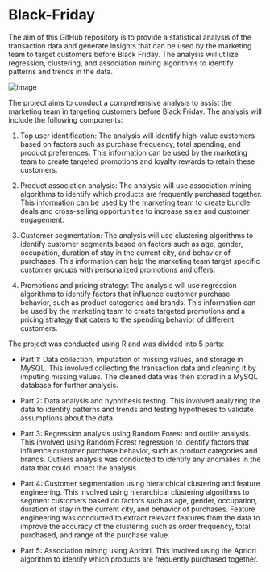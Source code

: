# Black-Friday
The aim of this GitHub repository is to provide a statistical analysis of the transaction data and generate insights that can be used by the marketing team to target customers before Black Friday. The analysis will utilize regression, clustering, and association mining algorithms to identify patterns and trends in the data.

![image](https://github.com/Ziadashraf301/Black-Friday/assets/111798631/d7ed21a3-3456-40cd-8c17-6ceed2990fa0)

The project aims to conduct a comprehensive analysis to assist the marketing team in targeting customers before Black Friday. The analysis will include the following components:

1. Top user identification: The analysis will identify high-value customers based on factors such as purchase frequency, total spending, and product preferences. This information can be used by the marketing team to create targeted promotions and loyalty rewards to retain these customers.

2. Product association analysis: The analysis will use association mining algorithms to identify which products are frequently purchased together. This information can be used by the marketing team to create bundle deals and cross-selling opportunities to increase sales and customer engagement.

3. Customer segmentation: The analysis will use clustering algorithms to identify customer segments based on factors such as age, gender, occupation, duration of stay in the current city, and behavior of purchases. This information can help the marketing team target specific customer groups with personalized promotions and offers.

4. Promotions and pricing strategy: The analysis will use regression algorithms to identify factors that influence customer purchase behavior, such as product categories and brands. This information can be used by the marketing team to create targeted promotions and a pricing strategy that caters to the spending behavior of different customers.

The project was conducted using R and was divided into 5 parts:

- Part 1: Data collection, imputation of missing values, and storage in MySQL. This involved collecting the transaction data and cleaning it by imputing missing values. The cleaned data was then stored in a MySQL database for further analysis.

- Part 2: Data analysis and hypothesis testing. This involved analyzing the data to identify patterns and trends and testing hypotheses to validate assumptions about the data.

- Part 3: Regression analysis using Random Forest and outlier analysis. This involved using Random Forest regression to identify factors that influence customer purchase behavior, such as product categories and brands. Outliers analysis was conducted to identify any anomalies in the data that could impact the analysis.

- Part 4: Customer segmentation using hierarchical clustering and feature engineering. This involved using hierarchical clustering algorithms to segment customers based on factors such as age, gender, occupation, duration of stay in the current city, and behavior of purchases. Feature engineering was conducted to extract relevant features from the data to improve the accuracy of the clustering such as order frequency, total purchased, and range of the purchase value.

- Part 5: Association mining using Apriori. This involved using the Apriori algorithm to identify which products are frequently purchased together.
